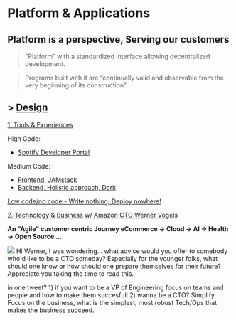 # Platform & Applications

## Platform is a perspective, Serving our customers 
> "Platform” with a standardized interface allowing decentralized development.

> Programs built with it are “continually valid and observable from the very beginning of its construction”.

## > [Design](https://github.com/ankumar/Architecture/blob/master/Patterns/Stuff.md)

[1. Tools & Experiences](https://twitter.com/conways_law/status/1238539198203822081)

High Code:
* [Spotify Developer Portal](https://labs.spotify.com/2020/04/21/how-we-use-backstage-at-spotify/)

Medium Code:
* [Frontend, JAMstack](https://snipcart.com/blog/jamstack) 
* [Backend, Holistic approach, Dark](https://medium.com/darklang/the-design-of-dark-59f5d38e52d2)

[Low code/no code - Write nothing; Deploy nowhere!](https://twitter.com/kelseyhightower/status/961026365146320896)
  
[2. Technology & Business w/ Amazon CTO Werner Vogels](https://queue.acm.org/detail.cfm?id=1142065)

**An "Agile" customer centric Journey eCommerce -> Cloud -> AI -> Health -> Open Source ...**

![](https://github.com/ankumar/Architecture/blob/master/images/Werner.png)
Hi Werner, I was wondering... what advice would you offer to somebody who'd like to be a CTO someday? Especially for the younger folks, what should one know or how should one prepare themselves for their future? Appreciate you taking the time to read this.

in one tweet? 1) if you want to be a VP of Engineering focus on teams and people and how to make them succesfull 2) wanna be a CTO? Simplify.  Focus on the business, what is the simplest, most robust Tech/Ops that makes the business succeed.



